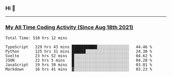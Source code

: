 ### Hi 🙂

---

### <a href="https://wakatime.com/@Eroxl">My All Time Coding Activity (Since Aug 18th 2021)</a>
<!--START_SECTION:waka-->

```text
Total Time: 510 hrs 12 mins

TypeScript   229 hrs 43 mins ███████████░░░░░░░░░░░░░░   44.46 %
Python       125 hrs 31 mins ██████░░░░░░░░░░░░░░░░░░░   24.30 %
Svelte       23 hrs 52 mins  █░░░░░░░░░░░░░░░░░░░░░░░░   04.62 %
JSON         22 hrs 5 mins   █░░░░░░░░░░░░░░░░░░░░░░░░   04.28 %
JavaScript   19 hrs 39 mins  █░░░░░░░░░░░░░░░░░░░░░░░░   03.81 %
Markdown     16 hrs 41 mins  ▓░░░░░░░░░░░░░░░░░░░░░░░░   03.23 %
```

<!--END_SECTION:waka-->
